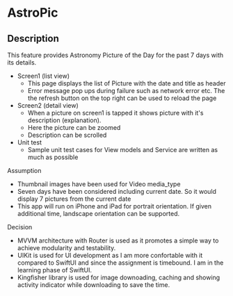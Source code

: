 # AstroPic

## Description
This feature provides Astronomy Picture of the Day for the past 7 days with its details.

* Screen1 (list view)
  - This page displays the list of Picture with the date and title as header
  - Error message pop ups during failure such as network error etc. The the refresh button on the top right can be used to reload the page
* Screen2 (detail view)
  - When a picture on screen1 is tapped it shows picture with it's description (explanation).
  - Here the picture can be zoomed
  - Description can be scrolled
* Unit test
  - Sample unit test cases for View models and Service are written as much as possible

Assumption
* Thumbnail images have been used for Video media_type
* Seven days have been considered including current date. So it would display 7 pictures from the current date
* This app will run on iPhone and iPad for portrait orientation. If given additional time, landscape orientation can be supported.

Decision
* MVVM architecture with Router is used as it promotes a simple way to achieve modularity and testability.
* UIKit is used for UI development as I am more confortable with it compared to SwiftUI and since the assignment is timebound. I am in the learning phase of SwiftUI.
* Kingfisher library is used for image downoading, caching and showing activity indicator while downloading to save the time.
